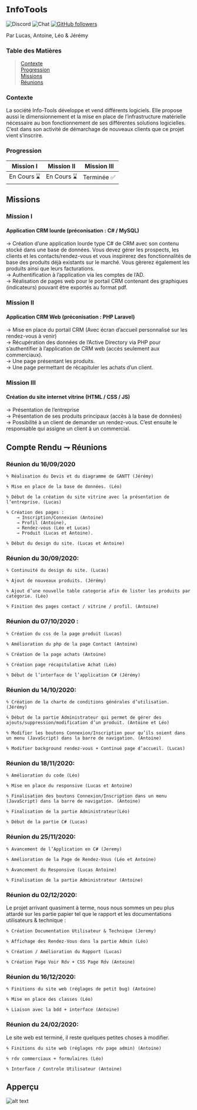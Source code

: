 ## 𝗜𝗻𝗳𝗼𝗧𝗼𝗼𝗹𝘀

![Discord](https://img.shields.io/discord/102860784329052160?style=for-the-badge)
![Chat](https://img.shields.io/discord/102860145439052169?style=for-the-badge)
[![GitHub followers](https://img.shields.io/github/followers/Itoshuga?style=for-the-badge)](https://github.com/Itoshuga)

Par Lucas, Antoine, Léo & Jérémy

### Table des Matières

> [Contexte](#Contexte)  
> [Progression](#Progression)  
> [Missions](#Missions)  
> [Réunions](#Compte-Rendu--Réunions)  

### Contexte
La société Info-Tools développe et vend différents logiciels. Elle propose aussi le dimensionnement 
et la mise en place de l’infrastructure matérielle nécessaire au bon fonctionnement de ses différentes solutions logicielles.  
C’est dans son activité de démarchage de nouveaux clients que ce projet vient s’inscrire.

### Progression

|  Mission I   |   Mission II   |  Mission III   |
| ------------ | -------------- | -------------- |
|  En Cours ⌛ |   En Cours ⌛  |   Terminée ✅  |


## Missions

### Mission I

#### Application CRM lourde (préconisation : C# / MySQL)

→ Création d’une application lourde type C# de CRM avec son contenu stocké dans une base de données. Vous
devez gérer les prospects, les clients et les contacts/rendez-vous et vous inspirerez des fonctionnalités de
base des produits déjà existants sur le marché. Vous gèrerez également les produits ainsi que leurs facturations.  
→ Authentification à l’application via les comptes de l’AD.  
→ Réalisation de pages web pour le portail CRM contenant des graphiques (indicateurs) pouvant être exportés au format pdf.

### Mission II

#### Application CRM Web (préconisation : PHP Laravel)

→ Mise en place du portail CRM (Avec écran d’accueil personnalisé sur les rendez-vous à venir)  
→ Récupération des données de l’Active Directory via PHP pour s’authentifier à l’application de CRM web (accès seulement aux commerciaux).  
→ Une page présentant les produits.  
→ Une page permettant de récapituler les achats d’un client.  

### Mission III

#### Création du site internet vitrine (HTML / CSS / JS)

→ Présentation de l’entreprise  
→ Présentation de ses produits principaux (accès à la base de données)  
→ Possibilité à un client de demander un rendez-vous. C’est ensuite le responsable qui assigne un client à un commercial.  

## Compte Rendu ⇁ Réunions

### Réunion du 16/09/2020

    ϟ Réalisation du Devis et du diagramme de GANTT (Jérémy)  
    
    ϟ Mise en place de la base de données. (Léo)  
    
    ϟ Début de la création du site vitrine avec la présentation de l’entreprise. (Lucas)  
    
    ϟ Création des pages : 
        → Inscription/Connexion (Antoine)  
        → Profil (Antoine),  
        → Rendez-vous (Léo et Lucas)  
        → Produit (Lucas et Antoine).  
        
    ϟ Début du design du site. (Lucas et Antoine)  
  
### Réunion du 30/09/2020:

    ϟ Continuité du design du site. (Lucas)  
    
    ϟ Ajout de nouveaux produits. (Jérémy)  
    
    ϟ Ajout d’une nouvelle table categorie afin de lister les produits par catégorie. (Léo)  
    
    ϟ Finition des pages contact / vitrine / profil. (Antoine)  

### Réunion du 07/10/2020 :

    ϟ Création du css de la page produit (Lucas)  
    
    ϟ Amélioration du php de la page Contact (Antoine)  
    
    ϟ Création de la page achats (Antoine)  
    
    ϟ Création page récapitulative Achat (Léo)  
    
    ϟ Début de l’interface de l’application C# (Jérémy)


### Réunion du 14/10/2020:
    ϟ Création de la charte de conditions générales d’utilisation. (Jérémy)  
    
    ϟ Début de la partie Administrateur qui permet de gérer des ajouts/suppression/modification d’un produit. (Antoine et Léo)  
    
    ϟ Modifier les boutons Connexion/Inscription pour qu’ils soient dans un menu (JavaScript) dans la barre de navigation. (Antoine)  
    
    ϟ Modifier background rendez-vous + Continué page d’accueil. (Lucas)  


### Réunion du 18/11/2020:

    ϟ Amélioration du code (Léo)  
    
    ϟ Mise en place du responsive (Lucas et Antoine)  
    
    ϟ Finalisation des boutons Connexion/Inscription dans un menu (JavaScript) dans la barre de navigation. (Antoine)  
    
    ϟ Finalisation de la partie Administrateur(Léo)  
    
    ϟ Début de la partie C# (Lucas)  

### Réunion du 25/11/2020:

    ϟ Avancement de l’Application en C# (Jeremy)  
    
    ϟ Amélioration de la Page de Rendez-Vous (Léo et Antoine)  
    
    ϟ Avancement du Responsive (Lucas Antoine)  
    
    ϟ Finalisation de la partie Administrateur (Antoine)  
   
### Réunion du 02/12/2020:

Le projet arrivant quasiment à terme, nous nous sommes un peu plus attardé sur les partie papier tel que le rapport et les documentations utilisateurs & technique :  

    ϟ Création Documentation Utilisateur & Technique (Jeremy)  
    
    ϟ Affichage des Rendez-Vous dans la partie Admin (Léo)  
    
    ϟ Création / Amélioration du Rapport (Lucas)  
    
    ϟ Création Page Voir Rdv + CSS Page Rdv (Antoine)  
  
### Réunion du 16/12/2020:

    ϟ Finitions du site web (réglages de petit bug) (Antoine)  
    
    ϟ Mise en place des classes (Léo)  
    
    ϟ Liaison avec la bdd + interface (Antoine)  
    
### Réunion du 24/02/2020:
Le site web est terminé, il reste quelques petites choses à modifier.

    ϟ Finitions du site web (réglages rdv page admin) (Antoine)  
    
    ϟ rdv commerciaux + formulaires (Léo)  
    
    ϟ Interface / Controle Utilisateur (Antoine)  



## Apperçu

![alt text](https://github.com/Itoshuga/InfoTools/blob/main/extra/apperçu.png?raw=true)
